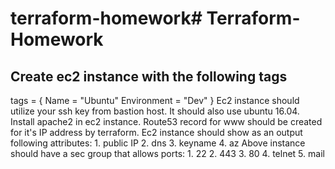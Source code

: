 # terraform-homework# Terraform-Homework

## Create ec2 instance with the following tags
tags = {
    Name        = "Ubuntu"
    Environment = "Dev"
  }
Ec2 instance should utilize your ssh key from bastion host. It should also use ubuntu 16.04. Install apache2 in ec2 instance. Route53 record for www should be created for it's IP address by terraform. 
Ec2 instance should show as an output following attributes: 
	1. public IP 
	2. dns
	3. keyname
	4. az 
Above instance should have a sec group that allows ports:
	1. 22
	2. 443
	3. 80
	4. telnet
	5. mail